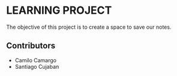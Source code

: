 # LEARNING PROJECT
The objective of this project is to create a space to save our notes.
## Contributors
- Camilo Camargo
- Santiago Cujaban